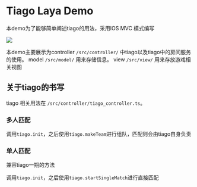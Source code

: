 # Tiago Laya Demo

本demo为了能够简单阐述tiago的用法，采用IOS MVC 模式编写
<!-- #region -->
<img src="https://raw.githubusercontent.com/Draveness/analyze/master/contents/architecture/images/mvx/MVC-with-iOS.jpg">
<!-- #endregion -->

本demo主要展示为controller `/src/controller/` 中tiago以及tiago中的房间服务的使用。
model `/src/model/` 用来存储信息。
view `/src/view/` 用来存放游戏相关视图

## 关于tiago的书写

tiago 相关用法在 `/src/controller/tiago_controller.ts`。

### 多人匹配
调用`tiago.init`，之后使用`tiago.makeTeam`进行组队，匹配则会由tiago自身负责

### 单人匹配
兼容tiago一期的方法

调用`tiago.init`，之后使用`tiago.startSingleMatch`进行直接匹配
